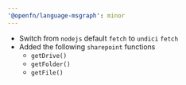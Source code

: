 ```yaml
---
'@openfn/language-msgraph': minor
---
```


- Switch from `nodejs` default `fetch` to `undici` `fetch`
- Added the following `sharepoint` functions
  - `getDrive()`
  - `getFolder()`
  - `getFile()`
